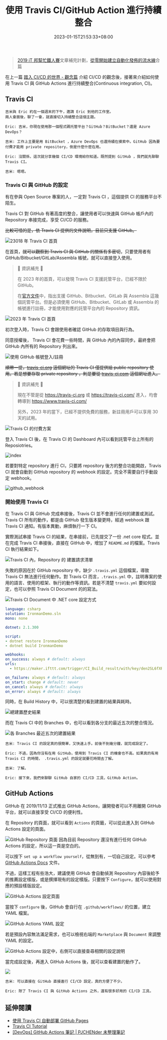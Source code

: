 ﻿---
title: 使用 Travis CI/GitHub Action 進行持續整合
date: 2023-01-15T21:53:33+08:00
description: 在介紹完 CI/CD 的觀念後，接著來介紹如何使用 Travis CI 與 GitHub Actions 進行持續整合(Continuous integration, CI)
categories:
  - DevOps
keywords:
  - CI
  - Continuous integration
  - Travis CI
  - GitHub Action
  - GitHub
slug: github-action-travis-ci
lastmod: 2023-12-02T02:11:37+08:00
series: 從零開始建立自動化發佈的流水線
---

> [2019 iT 邦幫忙鐵人賽](https://ithelp.ithome.com.tw/users/20107551/ironman/1906)文章補完計劃，[從零開始建立自動化發佈的流水線](../build-ci-cd-from-scratch/index.md#持續整合)合篇

在上一篇 [踏入 CI/CD 的世界 - 觀念篇](../cicd_concept/index.md) 介紹 CI/CD 的觀念後，接著來介紹如何使用 Travis CI 與 GitHub Actions 進行持續整合(Continuous integration, CI)。

<!--more-->

## Travis CI

```chat
吉米與 Eric 約在一個週末的下午，邀請 Eric 到他的工作室。
兩人會面後，聊了一會，就直接切入持續整合這個主題。

Eric: 吉米，你現在使用那一個程式碼托管平台？GitHub？BitBucket？還是 Azure DevOps？

吉米: 工作上主要是用 BitBucket ，Azure DevOps 也還持續在摸索中。GitHub 因為要付費才能用 private repository，倒是什麼什麼在用。

Eric: 沒關係，這次就分享幾個 CI/CD 環境給你知道。既然提到 GitHub ，我們就先聊聊 Travis CI。

吉米: 嗯嗯。
```

### Travis CI 與 GitHub 的設定

有在參與 Open Source 專案的人，一定對 Travis CI ，這個提供 CI 的服務平台不陌生。

Travis CI 對 GitHub 有著高度的整合，讓使用者可以快速與 GitHub 帳戶內的 Repository 串接完成，享受 CI/CD 的服務。

~~比較可惜的是，依 Travis CI 提供的文件說明，目前只支援 GitHub。~~

![23018 年 Travis CI 首頁](./images/travisci-index.png)

在首頁，~~就可以觀察到 Travis CI 與 GitHub 的關係有多密切~~，只要使用者有 GitHub/Bitbucket/GitLab/Assembla 帳號，就可以直接登入使用。

> 📝 資訊補充 📝
>
> 在 2023 年的首頁，可以發現 Travis CI 支援託管平台，已經不限於 GitHub。
>
> 在[官方文件](https://docs.travis-ci.com/user/tutorial/)中，指出支援 GitHub、Bitbucket、GitLab 與 Assembla 這幾個託管平台。但是必須使用 GitHub、Bitbucket、GitLab 或 Assembla 的帳號進行註冊，才能使用對應的託管平台內的 Repository 資訊。

![2023 年 Travis CI 首頁](./images/travis-ci-index-2023.jpeg)

初次登入時，Travis CI 會跟使用者確認 GitHub 的存取項目與行為。

同意授權後， Travis CI 會花費一些時間，與 GitHub 內的內容同步。最終會把 GitHub 內所有的 Repository 列出來。

![使用 GitHub 帳號登入/註冊](./images/travisci-authorize.png)

~~順帶一提，[travis-ci.org](https://travis-ci.org) 這個網址的 Travis CI 僅提供給 public repository 使用。若是想要存取 private repository ，則是要從 [travis-ci.com](https://travis-ci.com/) 這個網址進入。~~

> 📝 資訊補充 📝
>
> 現在不管是從 <https://travis-ci.org> 或 <https://travis-ci.com/> 進入，均會轉導到 <https://www.travis-ci.com/>
>
> 另外，2023 年的當下，已經不提供免費的服務，新註冊用戶可以享用 30 天的試用。

![Travis CI 的付費方案](./images/travis-ci-pricing-plan.png)

登入 Travis CI 後，在 Travis CI 的 Dashboard 內可以看到託管平台上所有的 Reposiotries。

![index](./images/travisci-dashboard.png)

若要對特定 repository 進行 CI，只要將 repository 後方的整合功能開啟，Travis CI 就會自動到 GitHub repository 的 webhook 的設定。完全不需要自行手動設定 webhook。  

![github_webhook](./images/travisci-github_webhook.png)

### 開始使用 Travis CI

在 Travis CI 與 GitHub 完成串接後，Travis CI 並不會進行任何的建置或測試。 Travis CI 所有的動作，都是由 GitHub 發生版本變更時，經過 webhook 跟 Travis CI 通知。有版本異動，麻煩執行一下 CI。

實際測試串接 Travis CI 的結果，在串接前，已先提交了一份 .net core 程式。並在完成 Travis CI 串接後，直接在 GitHub 中，增加了 `README.md` 的檔案。Travis CI 執行結果如下。

![Travis CI 內，Repository 的 建置請求清單](./images/travisci-request.png)

失敗的原因在於 GitHub repository 中，缺少 `.travis.yml` 這個檔案，導致 Travis CI 無法進行任何動作。對 Travis CI 而言，`.travis.yml` 中，註明專案的使用的語言、使用的框架、執行的動作等資訊。若是不清楚 `travis.yml` 要如何設定，也可以參照 Travis CI Document 的的寫法。

![Travis CI Document 中 .NET core 設定方式](./images/travisci-document-net-core-setting.png)

```yaml
language: csharp
solution: IronmanDemo.sln
mono: none

dotnet: 2.1.300

script:
- dotnet restore IronmanDemo
- dotnet build IronmanDemo

webhooks:
on_success: always # default: always
urls:
  - https://maker.ifttt.com/trigger/CI_Build_result/with/key/den2SL6fXRgg4MJUsAj27w

on_failure: always # default: always
on_start: change # default: never
on_cancel: always # default: always
on_error: always # default: always
```

同時，在 Build History 中，可以很清楚的看到建置的結果與耗時。

![總建置歷史結果](./images/travisci-build-history.png)

而在 Travis CI 中的 Branches 中，也可以看到各分支的最近五次的整合情況。

![各 Branches 最近五次的建置結果](./images/travisci-branches.png)

```chat
吉米: Travis CI 的設定真的很簡單，又快速上手。前後不到幾分鐘，就完成設定了。

Eric: 不過，因為你沒有在用 GitHub，使用到 Travis CI 的機會也不高。如果真的有用 Travis CI 的時間， .travis.yml 的設定就要花時間去了解。

吉米: 了解。

Eric: 接下來，我們來聊聊 GitHub 自家的 CI/CD 工具，GitHub Action。
```

## GitHub Actions

GitHub 在 2019/11/13 正式推出 GitHub Actions，讓開發者可以不用離開 GitHub 平台，就可以直接享受 CI/CD 的便利性。

在 Repository 的頁面，就可以看到 `Actions` 的頁籤，可以從此進入到 GitHub Actions 設定的頁面。

![GitHub Repository 頁面](./images/github-repo-code-page.png)
因為目前 Repository 還沒有進行任何 GitHub Actions 的設定，所以這一頁是空白的。

可以按下 `set up a workflow yourself`，從無到有，一切自己設定。可以參考 [GitHub Actions Docs](https://docs.github.com/en/actions/learn-github-actions) 文件。

不過，這樣工程有些浩大，建議使用 GitHub 會自動偵測 Repository 內容後給予的推薦設定樣版，或是撰擇現有的設定樣版。只要按下 `Configure`，就可以使用對應的預設樣版設定。

![GitHub Actions 設定頁面](./images/github-repo-actions.png)

當按下 `configure` 後，GitHub 會自行在 `.github/workflows/` 的位置，建立 YAML 檔案。

![GitHub Actions YAML 設定](./images/github-action-yaml.png)

若是預設內容無法滿足需求，也可以檢視右端的 `Marketplace` 與 `Document` 來調整 YAML 的設定。

![GitHub Actions 設定中，右側可以直接查尋相關的設定說明](./images/github-actions-marketplace-document.png)

當完成設定後，再進入 GitHub Actions 後，就可以查看建置的動作了。

![](./images/github-actions-workflow.png)

```chat
吉米: 可以直接在 GitHub 直接進行 CI/CD 設定，真的方便了不少。

Eric: 除了 Travis CI 與 GitHub Actions 之外，還有很多好用的 CI/CD 工具。
```

## 延伸閱讀

- [使用 Travis CI 自動部署 GitHub Pages](https://ssk7833.github.io/blog/2016/01/21/using-TravisCI-to-deploy-on-GitHub-pages/)
- [Travis CI Tutorial](https://docs.travis-ci.com/user/tutorial/)
- [[DevOps] GitHub Actions 筆記 | PJCHENder 未整理筆記](https://pjchender.dev/devops/devops-github-action)
